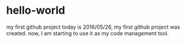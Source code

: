 # hello-world
my first github project
today is 2016/05/26, my first github project was created.
now, I am starting to use it as my code management tool.
